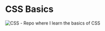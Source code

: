 # CSS Basics
<img src="https://s3.amazonaws.com/alu-intranet.hbtn.io/uploads/medias/2021/3/9530cfe68a62c19dbc5a1e32dfde651448b3d2e0.gif?X-Amz-Algorithm=AWS4-HMAC-SHA256&X-Amz-Credential=AKIARDDGGGOUZTW2RLVB%2F20230524%2Fus-east-1%2Fs3%2Faws4_request&X-Amz-Date=20230524T163851Z&X-Amz-Expires=86400&X-Amz-SignedHeaders=host&X-Amz-Signature=18a7433284e8934ee7f026b93eb5ee7f73a7a8d4038097b6d81771e2b75428bd" alt="CSS">
- Repo where I learn the basics of CSS
